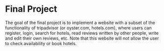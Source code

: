 # Final Project
The goal of the final project is to implement a website with a subset of the functionality of tripadvisor (or oyster.com, hotels.com), where users can register, login, search for hotels, read reviews written by other people, write and edit their own reviews, etc. Note that this website will not allow the user to check availability or book hotels.
